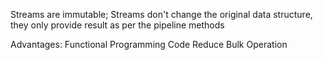 Streams are immutable;
Streams don't change the original data structure, they only provide result as per 
the pipeline methods


Advantages:
    Functional Programming
    Code Reduce
    Bulk Operation